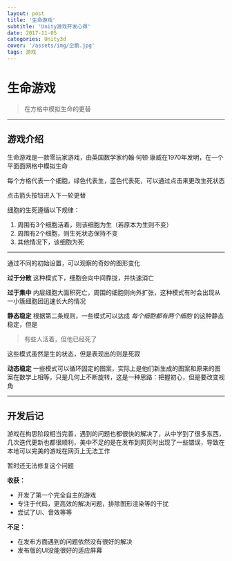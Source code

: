 ```yaml
---
layout: post
title: '生命游戏'
subtitle: 'Unity游戏开发心得'
date: 2017-11-05
categories: Unity3d
cover: '/assets/img/企鹅.jpg'
tags: 游戏
---
```

# 生命游戏

> 在方格中模拟生命的更替

---
## 游戏介绍

生命游戏是一款零玩家游戏，由英国数学家约翰·何顿·康威在1970年发明，在一个平面面网格中模拟生命

每个方格代表一个细胞，绿色代表生，蓝色代表死，可以通过点击来更改生死状态

点击箭头按钮进入下一轮更替

细胞的生死遵循以下规律：
1. 周围有3个细胞活着，则该细胞为生（若原本为生则不变）
2. 周围有2个细胞，则生死状态保持不变
3. 其他情况下，该细胞为死

---
通过不同的初始设置，可以观察的奇妙的图形变化

**过于分散** 这种模式下，细胞会向中间靠拢，并快速消亡

**过于集中** 内层细胞大面积死亡，周围的细胞则向外扩张，这种模式有时会出现从一小簇细胞团迅速长大的情况

**静态稳定** 根据第二条规则，一些模式可以达成 *每个细胞都有两个细胞* 的这种静态稳定，但是
> 有些人活着，但他已经死了

这些模式虽然是生的状态，但是表现出的则是死寂

**动态稳定** 一些模式可以循环固定的图案，实际上是他们新生成的图案和原来的图案在数学上相等，只是几何上不断旋转，这是一种思路：把握初心，但是要改变视角

---
## 开发后记

游戏在构思阶段相当完善，遇到的问题也都很快的解决了，从中学到了很多东西，几次迭代更新也都很顺利，美中不足的是在发布到网页时出现了一些错误，导致在本地可以完美的游戏在网页上无法工作

暂时还无法修复这个问题

**收获：**
- 开发了第一个完全自主的游戏
- 专注于代码，更高效的解决问题，排除图形渲染等的干扰
- 尝试了UI、音效等等

**不足：**
- 在发布方面遇到的问题依然没有很好的解决
- 发布版的UI没能很好的适应屏幕
